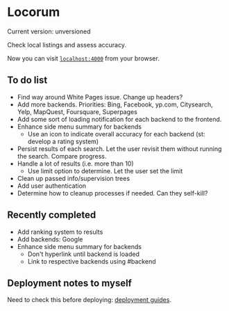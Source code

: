 # Locorum

Current version: unversioned

Check local listings and assess accuracy.

Now you can visit [`localhost:4000`](http://localhost:4000) from your browser.

## To do list

- Find way around White Pages issue. Change up headers?
- Add more backends. Priorities: Bing, Facebook, yp.com, Citysearch, Yelp, MapQuest, Foursquare, Superpages
- Add some sort of loading notification for each backend to the frontend.
- Enhance side menu summary for backends
  - Use an icon to indicate overall accuracy for each backend (st: develop a rating system)
- Persist results of each search. Let the user revisit them without running the search. Compare progress.
- Handle a lot of results (i.e. more than 10)
  - Use limit option to determine. Let the user set the limit
- Clean up passed info/supervision trees
- Add user authentication
- Determine how to cleanup processes if needed. Can they self-kill?

## Recently completed
- Add ranking system to results
- Add backends: Google
- Enhance side menu summary for backends
  - Don't hyperlink until backend is loaded
  - Link to respective backends using #backend

## Deployment notes to myself

Need to check this before deploying: [deployment guides](http://www.phoenixframework.org/docs/deployment).
